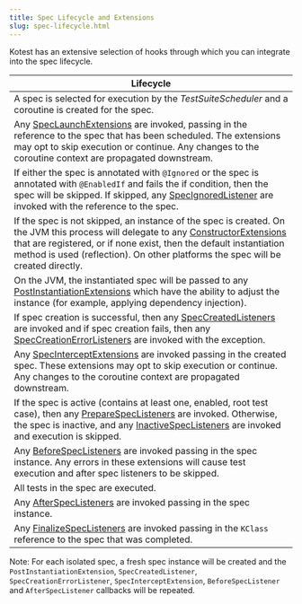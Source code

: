 ```yaml
---
title: Spec Lifecycle and Extensions
slug: spec-lifecycle.html
---
```


Kotest has an extensive selection of hooks through which you can integrate into the spec lifecycle.

| Lifecycle |
| ----- |
| A spec is selected for execution by the _TestSuiteScheduler_ and a coroutine is created for the spec. |
| Any [SpecLaunchExtensions](https://github.com/kotest/kotest/blob/master/kotest-framework/kotest-framework-api/src/commonMain/kotlin/io/kotest/core/extensions/SpecLaunchExtension.kt) are invoked, passing in the reference to the spec that has been scheduled. The extensions may opt to skip execution or continue. Any changes to the coroutine context are propagated downstream. |
| If either the spec is annotated with `@Ignored` or the spec is annotated with `@EnabledIf` and fails the if condition, then the spec will be skipped. If skipped, any [SpecIgnoredListener](https://github.com/kotest/kotest/blob/master/kotest-framework/kotest-framework-api/src/commonMain/kotlin/io/kotest/core/extensions/SpecIgnoredListener.kt) are invoked with the reference to the spec. |
| If the spec is not skipped, an instance of the spec is created. On the JVM this process will delegate to any [ConstructorExtensions](https://github.com/kotest/kotest/blob/master/kotest-framework/kotest-framework-api/src/jvmMain/kotlin/io/kotest/core/extensions/ConstructorExtension.kt) that are registered, or if none exist, then the default instantiation method is used (reflection). On other platforms the spec will be created directly. |
| On the JVM, the instantiated spec will be passed to any [PostInstantiationExtensions](https://github.com/kotest/kotest/blob/master/kotest-framework/kotest-framework-api/src/commonMain/kotlin/io/kotest/core/extensions/PostInstantiationExtension.kt) which have the ability to adjust the instance (for example, applying dependency injection). |
| If spec creation is successful, then any [SpecCreatedListeners](https://github.com/kotest/kotest/blob/master/kotest-framework/kotest-framework-api/src/commonMain/kotlin/io/kotest/core/extensions/SpecCreatedListener.kt) are invoked and if spec creation fails, then any [SpecCreationErrorListeners](https://github.com/kotest/kotest/blob/master/kotest-framework/kotest-framework-api/src/commonMain/kotlin/io/kotest/core/extensions/SpecCreationErrorListener.kt) are invoked with the exception. |
| Any [SpecInterceptExtensions](https://github.com/kotest/kotest/blob/master/kotest-framework/kotest-framework-api/src/commonMain/kotlin/io/kotest/core/extensions/SpecInterceptExtension.kt) are invoked passing in the created spec. These extensions may opt to skip execution or continue. Any changes to the coroutine context are propagated downstream. |
| If the spec is active (contains at least one, enabled, root test case), then any [PrepareSpecListeners](https://github.com/kotest/kotest/blob/master/kotest-framework/kotest-framework-api/src/commonMain/kotlin/io/kotest/core/listeners/PrepareSpecListener.kt) are invoked. Otherwise, the spec is inactive, and any [InactiveSpecListeners](https://github.com/kotest/kotest/blob/master/kotest-framework/kotest-framework-api/src/commonMain/kotlin/io/kotest/core/extensions/InactiveSpecListener.kt) are invoked and execution is skipped. |
| Any [BeforeSpecListeners](https://github.com/kotest/kotest/blob/master/kotest-framework/kotest-framework-api/src/commonMain/kotlin/io/kotest/core/listeners/BeforeSpecListener.kt) are invoked passing in the spec instance. Any errors in these extensions will cause test execution and after spec listeners to be skipped. |
| All tests in the spec are executed. |
| Any [AfterSpecListeners](https://github.com/kotest/kotest/blob/master/kotest-framework/kotest-framework-api/src/commonMain/kotlin/io/kotest/core/listeners/AfterSpecListener.kt) are invoked passing in the spec instance. |
| Any [FinalizeSpecListeners](https://github.com/kotest/kotest/blob/master/kotest-framework/kotest-framework-api/src/commonMain/kotlin/io/kotest/core/listeners/FinalizeSpecListener.kt) are invoked passing in the `KClass` reference to the spec that was completed. |

Note: For each isolated spec, a fresh spec instance will be created and the `PostInstantiationExtension`, `SpecCreatedListener`, `SpecCreationErrorListener`, `SpecInterceptExtension`, `BeforeSpecListener` and `AfterSpecListener` callbacks will be repeated.
